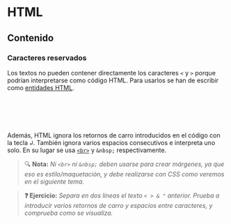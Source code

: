 # HTML
## Contenido

### Caracteres reservados

Los textos no pueden contener directamente los caracteres `<` y `>` porque podrían interpretarse como código HTML. Para usarlos se han de escribir como [entidades HTML](https://developer.mozilla.org/en-US/docs/Glossary/Entity).

<div class="codepen" data-prefill data-height="200" data-theme-id="light" data-default-tab="html,result" data-editable="true" style="opacity:0">
<pre data-lang="html">
&amp;lt;
&amp;gt;
&amp;amp;
&amp;quot;
</pre>
</div>

Además, HTML ignora los retornos de carro introducidos en el código con la tecla <kbd>↲</kbd>. También ignora varios espacios consecutivos e interpreta uno solo. En su lugar se usa [`<br>`](https://developer.mozilla.org/en-US/docs/Web/HTML/Element/br) y `&nbsp;` respectivamente.

> 🔍 **Nota:** _Ni `<br>` ni `&nbsp;` deben usarse para crear márgenes, ya que eso es estilo/maquetación, y debe realizarse con CSS como veremos en el siguiente tema._

> **❓ Ejercicio:** _Separa en dos líneas el texto `< > & "` anterior. Prueba a introducir varios retornos de carro y espacios entre caracteres, y comprueba como se visualiza._